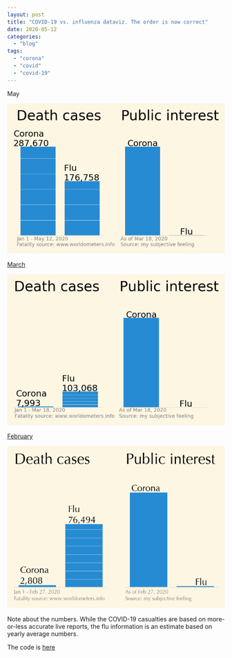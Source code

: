 ```yaml
---
layout: post
title: "COVID-19 vs. influenza dataviz. The order is now correct"
date: 2020-05-12
categories: 
  - "blog"
tags: 
  - "corona"
  - "covid"
  - "covid-19"
---
```


May

![](/assets/images/2020/05/covid-vs-flu-may.png?w=774)

[March](https://gorelik.net/2020/03/18/covid-19-vs-influenza-dataviz-an-update/)

![](/assets/images/2020/05/image-12.png?w=767)

[February](https://gorelik.net/2020/02/27/corona-virus-vs-flu-visualized/)

![](/assets/images/2020/05/corona-1.png?w=727)

Note about the numbers. While the COVID-19 casualties are based on more-or-less accurate live reports, the flu information is an estimate based on yearly average numbers.

The code is [here](https://gist.github.com/bgbg/ae80e1e9a83a9d220cd4ff59b3e682ab)
